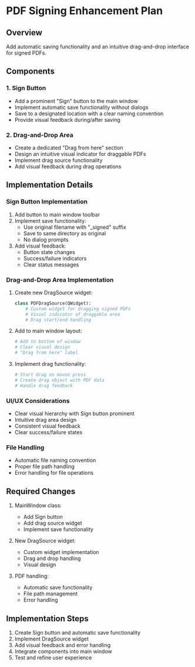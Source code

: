 # PDF Signing Enhancement Plan

## Overview
Add automatic saving functionality and an intuitive drag-and-drop interface for signed PDFs.

## Components

### 1. Sign Button
- Add a prominent "Sign" button to the main window
- Implement automatic save functionality without dialogs
- Save to a designated location with a clear naming convention
- Provide visual feedback during/after saving

### 2. Drag-and-Drop Area
- Create a dedicated "Drag from here" section
- Design an intuitive visual indicator for draggable PDFs
- Implement drag source functionality
- Add visual feedback during drag operations

## Implementation Details

### Sign Button Implementation
1. Add button to main window toolbar
2. Implement save functionality:
   - Use original filename with "_signed" suffix
   - Save to same directory as original
   - No dialog prompts
3. Add visual feedback:
   - Button state changes
   - Success/failure indicators
   - Clear status messages

### Drag-and-Drop Area Implementation
1. Create new DragSource widget:
   ```python
   class PDFDragSource(QWidget):
       # Custom widget for dragging signed PDFs
       # Visual indicator of draggable area
       # Drag start/end handling
   ```

2. Add to main window layout:
   ```python
   # Add to bottom of window
   # Clear visual design
   # "Drag from here" label
   ```

3. Implement drag functionality:
   ```python
   # Start drag on mouse press
   # Create drag object with PDF data
   # Handle drag feedback
   ```

### UI/UX Considerations
- Clear visual hierarchy with Sign button prominent
- Intuitive drag area design
- Consistent visual feedback
- Clear success/failure states

### File Handling
- Automatic file naming convention
- Proper file path handling
- Error handling for file operations

## Required Changes

1. MainWindow class:
   - Add Sign button
   - Add drag source widget
   - Implement save functionality

2. New DragSource widget:
   - Custom widget implementation
   - Drag and drop handling
   - Visual design

3. PDF handling:
   - Automatic save functionality
   - File path management
   - Error handling

## Implementation Steps

1. Create Sign button and automatic save functionality
2. Implement DragSource widget
3. Add visual feedback and error handling
4. Integrate components into main window
5. Test and refine user experience
